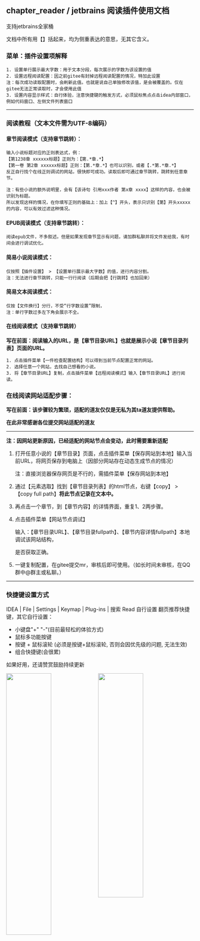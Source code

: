 ## chapter_reader / jetbrains 阅读插件使用文档

支持jetbrains全家桶

文档中所有用【】括起来，均为侧重表达的意思，无其它含义。



### 菜单：插件设置项解释

```
1. 设置单行展示最大字数：用于文本分段，每次展示的字数为该设置的值
2. 设置远程阅读配置：因之前gitee有封掉远程阅读配置的情况，特加此设置
注：每次成功读取配置时，会刷新此值。也就是说自己单独修改该值，是会被覆盖的。仅在gitee无法正常读取时，才会使用此值
3. 设置内容显示样式：自行体验，注意快捷键的触发方式，必须鼠标焦点点击idea内部窗口，例如代码窗口、左侧文件列表窗口
```

***

### 阅读教程（文本文件需为UTF-8编码）

#### 章节阅读模式（支持章节跳转）：

```
输入小说标题对应的正则表达式，例：
【第1238章 xxxxxx标题】正则为：【第.*章.*】
【第一卷 第2章 xxxxxx标题】正则：【第.*章.*】也可以识别，或者【.*第.*章.*】
反正自行找个在线正则调试的网站，很快即可成功。读取后即可通过章节跳转，跳转到任意章节。

注：有些小说的额外说明里，会有【该诗句 引用xxx作者 第x章 xxxx】这样的内容，也会被识别为标题。
所以发现这样的情况，在你填写正则的基础上：加上【^】开头，表示只识别【第】开头xxxxx的内容，可以有效过滤这种情况。
```

#### EPUB阅读模式（支持章节跳转）：

```
阅读epub文件，不多叙述。但是如果发现章节显示有问题，请加群私聊并将文件发给我，有时间会进行调试优化。
```

#### 简易小说阅读模式：

```
仅按照【插件设置】 > 【设置单行展示最大字数】的值，进行内容分割。
注：无法进行章节跳转，只能一行行阅读（后期会把【行跳转】也加回来）
```

#### 简易文本阅读模式：

```
仅按【文件换行】分行，不受“行字数设置”限制，
注：单行字数过多左下角会展示不全。
```

#### 在线阅读模式（支持章节跳转）

**写在前面：阅读输入的URL，是【章节目录URL】也就是展示小说【章节目录列表】页面的URL。**

```
1. 点击插件菜单【一件检查配置结构】可以得到当前节点配置正常的网站。
2. 选择任意一个网站，去找自己想看的小说。
3. 将【章节目录URL】复制，点击插件菜单【远程阅读模式】输入【章节目录URL】进行阅读。
```



### 在线阅读网站适配步骤：

**写在前面：该步骤较为繁琐，适配的道友仅仅是无私为其ta道友提供帮助。**

**在此非常感谢各位提交网站适配的道友**

***

**注：因网站更新原因，已经适配的网站节点会变动，此时需要重新适配**

1. 打开任意小说的【章节目录】页面，点击插件菜单【保存网站到本地】输入当前URL，将网页保存到电脑上（因部分网站存在动态生成节点的情况）

   注：直接浏览器保存网页是不行的，需插件菜单【保存网站到本地】

2. 通过【元素选取】找到【章节目录列表】的html节点，右键【copy】 > 【copy full path】**将此节点记录在文本中。**

3. 再点击一个章节，到【章节内容】的详情界面，重复1、2两步骤。

4. 点击插件菜单【网站节点调试】

   输入：【章节目录URL】、【章节目录fullpath】、【章节内容详情fullpath】本地调试该网站结构，

   是否获取正确。

5. 一键复制配置，在gitee提交mr，审核后即可使用。（如长时间未审核，在QQ群中@群主或私聊。）

***

### 快捷键设置方式

IDEA | File | Settings | Keymap | Plug-ins | 搜索 Read 自行设置
翻页推荐快捷键，其它自行设置：

- 小键盘"+" "-"(目前最轻松的体验方式)
- 鼠标多功能按键
- 按键 + 鼠标滚轮 (必须是按键+鼠标滚轮, 否则会因优先级的问题, 无法生效)
- 组合快捷键(会很累)



如果好用，还请赞赏鼓励持续更新

<div style="display:flex;">
    <img src="https://img-blog.csdnimg.cn/20210713161400215.png" width="49%" height="700px"><img src="https://img-blog.csdnimg.cn/20210713162109319.jpeg"   width="49%" height="600px">
</div>

